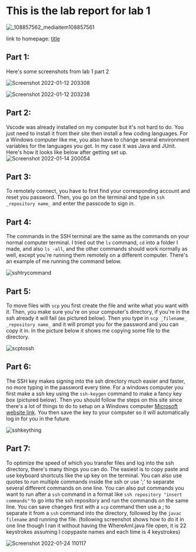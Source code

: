 
# This is the lab report for lab 1
  ![_108857562_mediaitem108857561](https://user-images.githubusercontent.com/33038975/149267061-470b4177-1b10-488f-847a-2317f1be764e.jpg)

  link to homepage: [title](https://yangwestyyy21.github.io/cse15l-lab-reports/index.html)
  
## Part 1:

Here's some screenshots from lab 1 part 2

![Screenshot 2022-01-12 203308](https://user-images.githubusercontent.com/33038975/149266839-4e656872-cb66-41bd-b93b-338780c68c66.png)

![Screenshot 2022-01-12 203238](https://user-images.githubusercontent.com/33038975/149266813-3e53f530-949d-4bc1-953a-ebdaade15353.png)

## Part 2: 

Vscode was already installed on my computer but it's not hard to do. You just need to install it from their site then install a few coding languages. For a Windows computer like me, you also have to change several environment variables for the languages you got. In my case it was Java and JUnit. Here's how it looks like below after getting set up. 
![Screenshot 2022-01-14 200054](https://user-images.githubusercontent.com/33038975/149608040-a15c86fe-9b04-4bcd-83bf-eb38ad6074ad.png)

## Part 3: 

To remotely connect, you have to first find your corresponding account and reset you password. Then, you go on the terminal and type in ```ssh _repository name_``` and enter the passcode to sign in. 

## Part 4: 

The commands in the SSH terminal are the same as the commands on your normal computer terminal. I tried out the ```ls``` command, ```cd``` into a folder I made, and also ```ls -all```, and the other commands should work normally as well, except you're running them remotely on a different computer. There's an example of me running the command below.

![sshtrycommand](https://user-images.githubusercontent.com/33038975/149608279-52d3d5af-e58a-4143-9b4d-a93c9aa7a7bd.png)

## Part 5:

To move files with ```scp``` you first create the file and write what you want with it. Then, you make sure you're on your computer's directory, if you're in the ssh already it will fail (as pictured below). Then you type in ```scp _filename_ _repository name_``` and it will prompt you for the password and you can copy it in. In the picture below it shows me copying some file to the directory. 

![scptossh](https://user-images.githubusercontent.com/33038975/149608498-d079e853-4622-4bb4-ae63-1c0eb2260b71.png)

## Part 6: 

The SSH key makes signing into the ssh directory much easier and faster, no more typing in the password every time. For a windows computer you first make a ssh key using the ```ssh-keygen``` command to make a fancy key box (pictured below). Then you should follow the steps on this site since there's a lot of things to do to setup on a Windows computer  [Microsoft website link](https://docs.microsoft.com/en-us/windows-server/administration/openssh/openssh_keymanagement#user-key-generation). You then save the key to your computer so it will automatically log in for you in the future.

![sshkeything](https://user-images.githubusercontent.com/33038975/149608717-62311c0e-5bb7-4579-93b3-e30b43935a7f.png)


## Part 7: 

To optimize the speed of which you transfer files and log into the ssh directory, there's many things you can do. The easiest is to copy paste and use keyboard shortcuts like the up key on the terminal. You can also use quotes to run multiple commands inside the ssh or use ';' to separate several different commands on one line. You can also put commands you want to run after a ```ssh``` command in a format like ```ssh repository "insert commands"``` to go into the ssh repository and run the commands on the same line. You can save changes first with a ```scp``` command then use a ; to separate it from a ```ssh``` command into the directory, followed by the ```javac filename``` and running the file. (following screenshot shows how to do it in one line though I ran it without having the WhereAmI.java file open, it is 22 keystrokes assuming I copypaste names and each time is 4 keystrokes)

![Screenshot 2022-01-24 110117](https://user-images.githubusercontent.com/33038975/150846981-8acd6288-31e3-42eb-bd33-2b1cae39b7ae.png)

